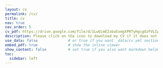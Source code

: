 ```yaml
---
layout: cv
permalink: /cv/
title: cv
nav: true
nav_order: 5
cv_pdf: https://drive.google.com/file/d/1LwOimEIxba5xmgXPRTyHgcgOzFVLIpH8/view?usp=sharing # you can also use external links here
description: Please click on the icon to download my CV if it does not appear in your browser.
use_data: false              # or true if you want _data/cv.yml sections too
embed_pdf: true              # show the inline viewer
show_content: false          # set true if you also want markdown below
toc:
  sidebar: left
---
```

